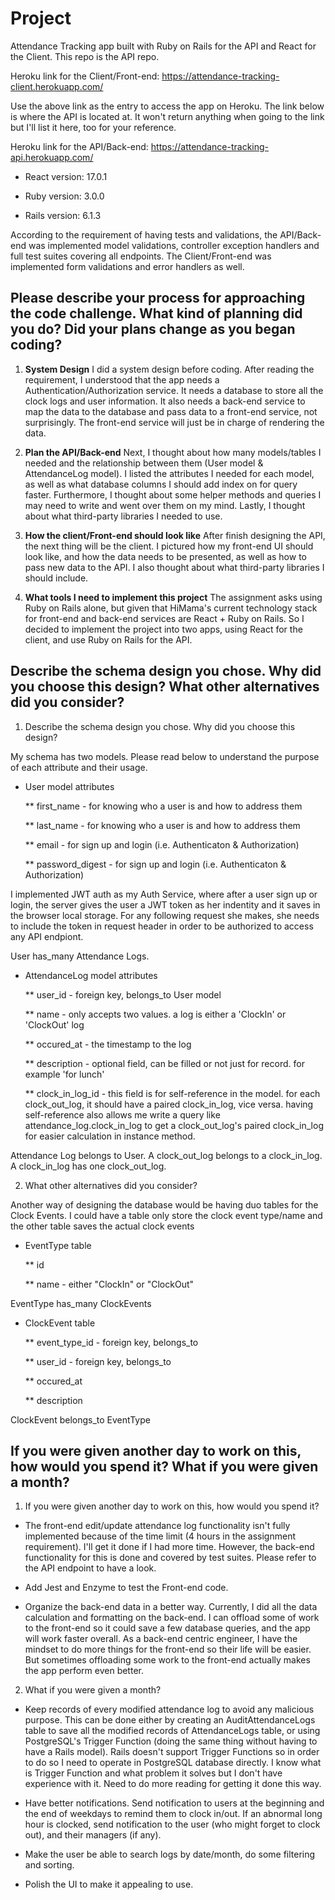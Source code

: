 # Project

Attendance Tracking app built with Ruby on Rails for the API and React for the Client. This repo is the API repo.

Heroku link for the Client/Front-end: https://attendance-tracking-client.herokuapp.com/

Use the above link as the entry to access the app on Heroku. The link below is where the API is located at. It won't return anything when going to the link but I'll list it here, too for your reference.

Heroku link for the API/Back-end: https://attendance-tracking-api.herokuapp.com/

* React version: 17.0.1

* Ruby version: 3.0.0

* Rails version: 6.1.3

According to the requirement of having tests and validations, the API/Back-end was implemented model validations, controller exception handlers and full test suites covering all endpoints. The Client/Front-end was implemented form validations and error handlers as well.

## Please describe your process for approaching the code challenge. What kind of planning did you do? Did your plans change as you began coding?

1. **System Design**
I did a system design before coding. After reading the requirement, I understood that the app needs a Authentication/Authorization service. It needs a database to store all the clock logs and user information. It also needs a back-end service to map the data to the database and pass data to a front-end service, not surprisingly. The front-end service will just be in charge of rendering the data.

2. **Plan the API/Back-end**
Next, I thought about how many models/tables I needed and the relationship between them (User model & AttendanceLog model). I listed the attributes I needed for each model, as well as what database columns I should add index on for query faster. Furthermore, I thought about some helper methods and queries I may need to write and went over them on my mind. Lastly, I thought about what third-party libraries I needed to use.

3. **How the client/Front-end should look like**
After finish designing the API, the next thing will be the client. I pictured how my front-end UI should look like, and how the data needs to be presented, as well as how to pass new data to the API. I also thought about what third-party libraries I should include.

4. **What tools I need to implement this project**
The assignment asks using Ruby on Rails alone, but given that HiMama's current technology stack for front-end and back-end services are React + Ruby on Rails. So I decided to implement the project into two apps, using React for the client, and use Ruby on Rails for the API.

## Describe the schema design you chose. Why did you choose this design? What other alternatives did you consider?

1. Describe the schema design you chose. Why did you choose this design?

My schema has two models. Please read below to understand the purpose of each attribute and their usage.

* User model attributes

  ** first_name - for knowing who a user is and how to address them
  
  ** last_name - for knowing who a user is and how to address them
  
  ** email - for sign up and login (i.e. Authenticaton & Authorization)
  
  ** password_digest - for sign up and login (i.e. Authenticaton & Authorization)
  
I implemented JWT auth as my Auth Service, where after a user sign up or login, the server gives the user a JWT token as her indentity and it saves in the browser local storage. For any following request she makes, she needs to include the token in request header in order to be authorized to access any API endpiont.

User has_many Attendance Logs.

* AttendanceLog model attributes

  ** user_id - foreign key, belongs_to User model
  
  ** name - only accepts two values. a log is either a 'ClockIn' or 'ClockOut' log

  ** occured_at - the timestamp to the log
  
  ** description - optional field, can be filled or not just for record. for example 'for lunch'
  
  ** clock_in_log_id - this field is for self-reference in the model. for each clock_out_log, it should have a paired clock_in_log, vice versa. having self-reference also allows me write a query like attendance_log.clock_in_log to get a clock_out_log's paired clock_in_log for easier calculation in instance method.
  
Attendance Log belongs to User. A clock_out_log belongs to a clock_in_log. A clock_in_log has one clock_out_log.

2. What other alternatives did you consider?

Another way of designing the database would be having duo tables for the Clock Events. I could have a table only store the clock event type/name and the other table saves the actual clock events

* EventType table
  
  ** id
  
  ** name - either "ClockIn" or "ClockOut"
  
EventType has_many ClockEvents

* ClockEvent table

  ** event_type_id - foreign key, belongs_to
  
  ** user_id - foreign key, belongs_to
  
  ** occured_at
  
  ** description
  
ClockEvent belongs_to EventType

## If you were given another day to work on this, how would you spend it? What if you were given a month?

1. If you were given another day to work on this, how would you spend it?

* The front-end edit/update attendance log functionality isn't fully implemented because of the time limit (4 hours in the assignment requirement). I'll get it done if I had more time. However, the back-end functionality for this is done and covered by test suites. Please refer to the API endpoint to have a look.

* Add Jest and Enzyme to test the Front-end code.

* Organize the back-end data in a better way. Currently, I did all the data calculation and formatting on the back-end. I can offload some of work to the front-end so it could save a few database queries, and the app will work faster overall. As a back-end centric engineer, I have the mindset to do more things for the front-end so their life will be easier. But sometimes offloading some work to the front-end actually makes the app perform even better.

2. What if you were given a month?

* Keep records of every modified attendance log to avoid any malicious purpose. This can be done either by creating an AuditAttendanceLogs table to save all the modified records of AttendanceLogs table, or using PostgreSQL's Trigger Function (doing the same thing without having to have a Rails model). Rails doesn't support Trigger Functions so in order to do so I need to operate in PostgreSQL database directly. I know what is Trigger Function and what problem it solves but I don't have experience with it. Need to do more reading for getting it done this way.

* Have better notifications. Send notification to users at the beginning and the end of weekdays to remind them to clock in/out. If an abnormal long hour is clocked, send notification to the user (who might forget to clock out), and their managers (if any).

* Make the user be able to search logs by date/month, do some filtering and sorting.

* Polish the UI to make it appealing to use.
